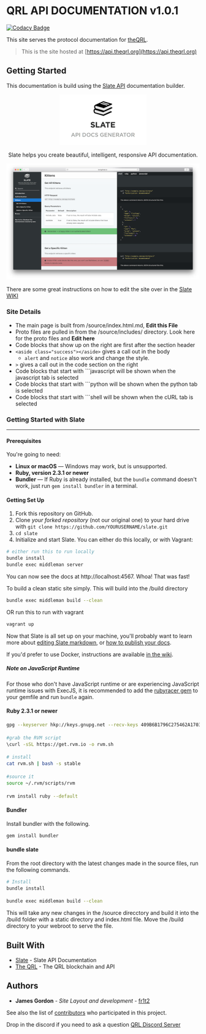 # QRL API DOCUMENTATION v1.0.1

[![Codacy Badge](https://api.codacy.com/project/badge/Grade/38c5562150254c0086b333417403bd9c)](https://app.codacy.com/app/fr1t2/api.theqrl.org?utm_source=github.com&utm_medium=referral&utm_content=fr1t2/api.theqrl.org&utm_campaign=Badge_Grade_Settings)

This site serves the protocol documentation for [theQRL](https://github.com/theQRL/QRL). 

> This is the site hosted at [https://api.theqrl.org](https://api.theqrl.org)

## Getting Started

 
This documentation is build using the [Slate API](https://github.com/lord/slate) documentation builder. 

<p align="center">
  <img src="https://raw.githubusercontent.com/lord/img/master/logo-slate.png" alt="Slate: API Documentation Generator" width="226">
</p>

<p align="center">Slate helps you create beautiful, intelligent, responsive API documentation.</p>

<p align="center"><img src="https://raw.githubusercontent.com/lord/img/master/screenshot-slate.png" width=700 alt="Screenshot of Example Documentation created with Slate"></p>


There are some great instructions on how to edit the site over in the [Slate WIKI](https://github.com/lord/slate/wiki)

### Site Details

- The main page is built from /source/index.html.md, **Edit this File**
- Proto files are pulled in from the /source/includes/ directory. Look here for the proto files and **Edit here**
- Code blocks that show up on the right are first after the section header
- `<aside class="success"></aside>` gives a call out in the body
   - `alert` and `notice` also work and change the style.
- `>` gives a call out in the code section on the right
- Code blocks that start with \`\`\`javascript will be shown when the javascript tab is selected
- Code blocks that start with \`\`\`python will be shown when the python tab is selected
- Code blocks that start with \`\`\`shell will be shown when the cURL tab is selected


### Getting Started with Slate

------------------------------

#### Prerequisites

You're going to need:

 - **Linux or macOS** — Windows may work, but is unsupported.
 - **Ruby, version 2.3.1 or newer**
 - **Bundler** — If Ruby is already installed, but the `bundle` command doesn't work, just run `gem install bundler` in a terminal.

#### Getting Set Up

1. Fork this repository on GitHub.
2. Clone *your forked repository* (not our original one) to your hard drive with `git clone https://github.com/YOURUSERNAME/slate.git`
3. `cd slate`
4. Initialize and start Slate. You can either do this locally, or with Vagrant:

```bash
# either run this to run locally
bundle install
bundle exec middleman server

```
You can now see the docs at http://localhost:4567. Whoa! That was fast!


To build a clean static site simply. This will build into the /build directory

```bash
bundle exec middleman build --clean
```

OR run this to run with vagrant

```bash
vagrant up
```

Now that Slate is all set up on your machine, you'll probably want to learn more about [editing Slate markdown](https://github.com/lord/slate/wiki/Markdown-Syntax), or [how to publish your docs](https://github.com/lord/slate/wiki/Deploying-Slate).

If you'd prefer to use Docker, instructions are available [in the wiki](https://github.com/lord/slate/wiki/Docker).

##### Note on JavaScript Runtime

For those who don't have JavaScript runtime or are experiencing JavaScript runtime issues with ExecJS, it is recommended to add the [rubyracer gem](https://github.com/cowboyd/therubyracer) to your gemfile and run `bundle` again.



#### Ruby 2.3.1 or newer

```bash
gpg --keyserver hkp://keys.gnupg.net --recv-keys 409B6B1796C275462A1703113804BB82D39DC0E3 7D2BAF1CF37B13E2069D6956105BD0E739499BDB

#grab the RVM script
\curl -sSL https://get.rvm.io -o rvm.sh

# install
cat rvm.sh | bash -s stable

#source it
source ~/.rvm/scripts/rvm

rvm install ruby --default
```

#### Bundler

Install bundler with the following.

```bash
gem install bundler
```


#### bundle slate


From the root directory with the latest changes made in the source files, run the following commands.

```bash
# Install
bundle install

bundle exec middleman build --clean
```

This will take any new changes in the /source direcctory and build it into the /build folder with a static directory and index.html file. Move the /build directory to your webroot to serve the file.



## Built With

* [Slate](https://github.com/lord/slate) - Slate API Documentation
* [The QRL](https://github.com/theQRL/QRL) - The QRL blockchain and API


## Authors

* **James Gordon** - *Site Layout and development* - [fr1t2](https://github.com/fr1t2)

See also the list of [contributors](https://github.com/theqrl/api.theqrl.org/graphs/contributors) who participated in this project.


Drop in the discord if you need to ask a question [QRL Discord Server](https://discord.gg/HhYKQyD)
